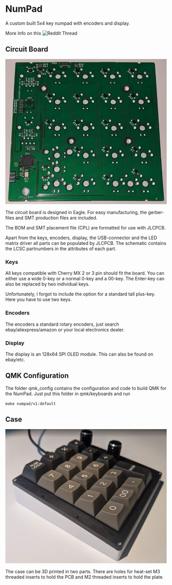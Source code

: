 # NumPad

A custom built 5x4 key numpad with encoders and display.

More Info on this ![Reddit Thread](https://www.reddit.com/r/MechanicalKeyboards/comments/e81bfg/custom_built_numpad_with_encoders_and_display/)

## Circuit Board

![Populated Circit Board - Bottom Side](pcb.png)

The circuit board is designed in Eagle.
For easy manufacturing, the gerber-files and SMT production files are included.

The BOM and SMT placement file (CPL) are formatted for use with JLCPCB.

Apart from the keys, encoders, display, the USB-connector and the LED matrix driver all parts can be populated by JLCPCB.
The schematic contains the LCSC partnumbers in the attributes of each part.

### Keys

All keys compatible with Cherry MX 2 or 3 pin should fit the board.
You can either use a wide 0-key or a normal 0-key and a 00-key.
The Enter-key can also be replaced by two individual keys.

Unfortunately, I forgot to include the option for a standard tall plus-key. Here you have to use two keys.

### Encoders

The encoders a standard rotary encoders, just search ebay/aliexpress/amazon or your local electronics dealer.

### Display

The display is an 128x64 SPI OLED module. This can also be found on ebay/etc.

## QMK Configuration

The folder qmk_config contains the configuration and code to build QMK for the NumPad.
Just put this folder in qmk/keyboards and run

```
make numpad/v1:default
```	
	
## Case

![Numpad with 3D printed case](numpad.png)

The case can be 3D printed in two parts.
There are holes for heat-set M3 threaded inserts to hold the PCB and M2 threaded inserts to hold the plate.
